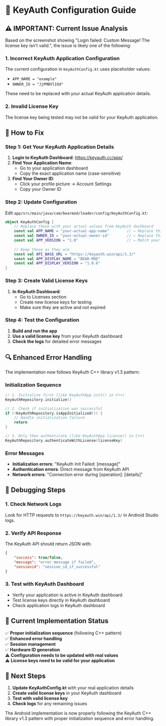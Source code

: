 # 🔐 KeyAuth Configuration Guide

## ⚠️ IMPORTANT: Current Issue Analysis

Based on the screenshot showing "Login failed: Custom Message! The license key isn't valid.", the issue is likely one of the following:

### 1. **Incorrect KeyAuth Application Configuration**
The current configuration in `KeyAuthConfig.kt` uses placeholder values:
- `APP_NAME = "example"` 
- `OWNER_ID = "JjPMBVlIOd"`

These need to be replaced with your actual KeyAuth application details.

### 2. **Invalid License Key**
The license key being tested may not be valid for your KeyAuth application.

## 🔧 How to Fix

### Step 1: Get Your KeyAuth Application Details

1. **Login to KeyAuth Dashboard**: https://keyauth.cc/app/
2. **Find Your Application Name**: 
   - Go to your application dashboard
   - Copy the exact application name (case-sensitive)
3. **Find Your Owner ID**:
   - Click your profile picture → Account Settings
   - Copy your Owner ID

### Step 2: Update Configuration

Edit `app/src/main/java/com/bearmod/loader/config/KeyAuthConfig.kt`:

```kotlin
object KeyAuthConfig {
    // Replace these with your actual values from KeyAuth dashboard
    const val APP_NAME = "your-actual-app-name"        // ← Replace this
    const val OWNER_ID = "your-actual-owner-id"        // ← Replace this
    const val APP_VERSION = "1.0"                      // ← Match your KeyAuth app version
    
    // Keep these as they are
    const val API_BASE_URL = "https://keyauth.win/api/1.3/"
    const val APP_DISPLAY_NAME = "BEAR-MOD"
    const val APP_DISPLAY_VERSION = "1.0.6"
}
```

### Step 3: Create Valid License Keys

1. **In KeyAuth Dashboard**:
   - Go to Licenses section
   - Create new license keys for testing
   - Make sure they are active and not expired

### Step 4: Test the Configuration

1. **Build and run the app**
2. **Use a valid license key** from your KeyAuth dashboard
3. **Check the logs** for detailed error messages

## 🔍 Enhanced Error Handling

The implementation now follows KeyAuth C++ library v1.3 pattern:

### Initialization Sequence
```kotlin
// 1. Initialize first (like KeyAuthApp.init() in C++)
KeyAuthRepository.initialize()

// 2. Check if initialization was successful
if (!KeyAuthRepository.isAppInitialized()) {
    // Handle initialization failure
    return
}

// 3. Only then authenticate (like KeyAuthApp.license() in C++)
KeyAuthRepository.authenticateWithLicense(licenseKey)
```

### Error Messages
- **Initialization errors**: "KeyAuth Init Failed: [message]"
- **Authentication errors**: Direct message from KeyAuth API
- **Network errors**: "Connection error during [operation]: [details]"

## 🐛 Debugging Steps

### 1. Check Network Logs
Look for HTTP requests to `https://keyauth.win/api/1.3/` in Android Studio logs.

### 2. Verify API Response
The KeyAuth API should return JSON with:
```json
{
    "success": true/false,
    "message": "error message if failed",
    "sessionid": "session_id_if_successful"
}
```

### 3. Test with KeyAuth Dashboard
- Verify your application is active in KeyAuth dashboard
- Test license keys directly in KeyAuth dashboard
- Check application logs in KeyAuth dashboard

## 📱 Current Implementation Status

✅ **Proper initialization sequence** (following C++ pattern)  
✅ **Enhanced error handling**  
✅ **Session management**  
✅ **Hardware ID generation**  
⚠️ **Configuration needs to be updated with real values**  
⚠️ **License keys need to be valid for your application**  

## 🔄 Next Steps

1. **Update KeyAuthConfig.kt** with your real application details
2. **Create valid license keys** in your KeyAuth dashboard  
3. **Test with valid license key**
4. **Check logs** for any remaining issues

The Android implementation is now properly following the KeyAuth C++ library v1.3 pattern with proper initialization sequence and error handling.
